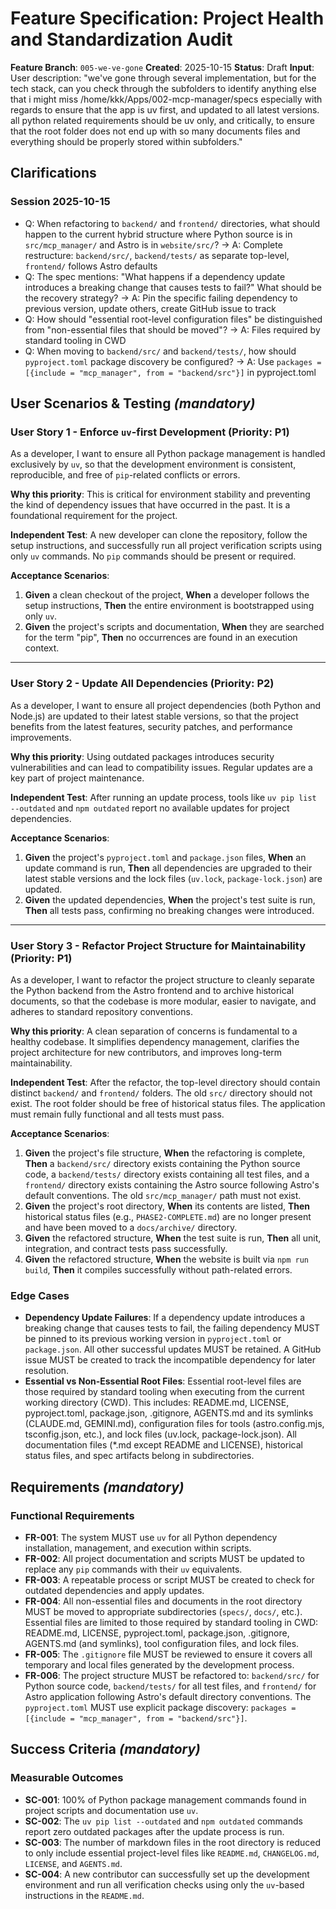 # Feature Specification: Project Health and Standardization Audit

**Feature Branch**: `005-we-ve-gone`
**Created**: 2025-10-15
**Status**: Draft
**Input**: User description: "we've gone through several implementation, but for the tech stack, can you check through the subfolders to identify anything else that i might miss /home/kkk/Apps/002-mcp-manager/specs especially with regards to ensure that the app is uv first, and updated to all latest versions. all python related requirements should be uv only, and critically, to ensure that the root folder does not end up with so many documents files and everything should be properly stored within subfolders."

## Clarifications

### Session 2025-10-15

- Q: When refactoring to `backend/` and `frontend/` directories, what should happen to the current hybrid structure where Python source is in `src/mcp_manager/` and Astro is in `website/src/`? → A: Complete restructure: `backend/src/`, `backend/tests/` as separate top-level, `frontend/` follows Astro defaults
- Q: The spec mentions: "What happens if a dependency update introduces a breaking change that causes tests to fail?" What should be the recovery strategy? → A: Pin the specific failing dependency to previous version, update others, create GitHub issue to track
- Q: How should "essential root-level configuration files" be distinguished from "non-essential files that should be moved"? → A: Files required by standard tooling in CWD
- Q: When moving to `backend/src/` and `backend/tests/`, how should `pyproject.toml` package discovery be configured? → A: Use `packages = [{include = "mcp_manager", from = "backend/src"}]` in pyproject.toml

## User Scenarios & Testing *(mandatory)*

### User Story 1 - Enforce `uv`-first Development (Priority: P1)

As a developer, I want to ensure all Python package management is handled exclusively by `uv`, so that the development environment is consistent, reproducible, and free of `pip`-related conflicts or errors.

**Why this priority**: This is critical for environment stability and preventing the kind of dependency issues that have occurred in the past. It is a foundational requirement for the project.

**Independent Test**: A new developer can clone the repository, follow the setup instructions, and successfully run all project verification scripts using only `uv` commands. No `pip` commands should be present or required.

**Acceptance Scenarios**:

1.  **Given** a clean checkout of the project, **When** a developer follows the setup instructions, **Then** the entire environment is bootstrapped using only `uv`.
2.  **Given** the project's scripts and documentation, **When** they are searched for the term "pip", **Then** no occurrences are found in an execution context.

---

### User Story 2 - Update All Dependencies (Priority: P2)

As a developer, I want to ensure all project dependencies (both Python and Node.js) are updated to their latest stable versions, so that the project benefits from the latest features, security patches, and performance improvements.

**Why this priority**: Using outdated packages introduces security vulnerabilities and can lead to compatibility issues. Regular updates are a key part of project maintenance.

**Independent Test**: After running an update process, tools like `uv pip list --outdated` and `npm outdated` report no available updates for project dependencies.

**Acceptance Scenarios**:

1.  **Given** the project's `pyproject.toml` and `package.json` files, **When** an update command is run, **Then** all dependencies are upgraded to their latest stable versions and the lock files (`uv.lock`, `package-lock.json`) are updated.
2.  **Given** the updated dependencies, **When** the project's test suite is run, **Then** all tests pass, confirming no breaking changes were introduced.

---

### User Story 3 - Refactor Project Structure for Maintainability (Priority: P1)

As a developer, I want to refactor the project structure to cleanly separate the Python backend from the Astro frontend and to archive historical documents, so that the codebase is more modular, easier to navigate, and adheres to standard repository conventions.

**Why this priority**: A clean separation of concerns is fundamental to a healthy codebase. It simplifies dependency management, clarifies the project architecture for new contributors, and improves long-term maintainability.

**Independent Test**: After the refactor, the top-level directory should contain distinct `backend/` and `frontend/` folders. The old `src/` directory should not exist. The root folder should be free of historical status files. The application must remain fully functional and all tests must pass.

**Acceptance Scenarios**:

1.  **Given** the project's file structure, **When** the refactoring is complete, **Then** a `backend/src/` directory exists containing the Python source code, a `backend/tests/` directory exists containing all test files, and a `frontend/` directory exists containing the Astro source following Astro's default conventions. The old `src/mcp_manager/` path must not exist.
2.  **Given** the project's root directory, **When** its contents are listed, **Then** historical status files (e.g., `PHASE2-COMPLETE.md`) are no longer present and have been moved to a `docs/archive/` directory.
3.  **Given** the refactored structure, **When** the test suite is run, **Then** all unit, integration, and contract tests pass successfully.
4.  **Given** the refactored structure, **When** the website is built via `npm run build`, **Then** it compiles successfully without path-related errors.

### Edge Cases

- **Dependency Update Failures**: If a dependency update introduces a breaking change that causes tests to fail, the failing dependency MUST be pinned to its previous working version in `pyproject.toml` or `package.json`. All other successful updates MUST be retained. A GitHub issue MUST be created to track the incompatible dependency for later resolution.
- **Essential vs Non-Essential Root Files**: Essential root-level files are those required by standard tooling when executing from the current working directory (CWD). This includes: README.md, LICENSE, pyproject.toml, package.json, .gitignore, AGENTS.md and its symlinks (CLAUDE.md, GEMINI.md), configuration files for tools (astro.config.mjs, tsconfig.json, etc.), and lock files (uv.lock, package-lock.json). All documentation files (*.md except README and LICENSE), historical status files, and spec artifacts belong in subdirectories.

## Requirements *(mandatory)*

### Functional Requirements

- **FR-001**: The system MUST use `uv` for all Python dependency installation, management, and execution within scripts.
- **FR-002**: All project documentation and scripts MUST be updated to replace any `pip` commands with their `uv` equivalents.
- **FR-003**: A repeatable process or script MUST be created to check for outdated dependencies and apply updates.
- **FR-004**: All non-essential files and documents in the root directory MUST be moved to appropriate subdirectories (`specs/`, `docs/`, etc.). Essential files are limited to those required by standard tooling in CWD: README.md, LICENSE, pyproject.toml, package.json, .gitignore, AGENTS.md (and symlinks), tool configuration files, and lock files.
- **FR-005**: The `.gitignore` file MUST be reviewed to ensure it covers all temporary and local files generated by the development process.
- **FR-006**: The project structure MUST be refactored to: `backend/src/` for Python source code, `backend/tests/` for all test files, and `frontend/` for Astro application following Astro's default directory conventions. The `pyproject.toml` MUST use explicit package discovery: `packages = [{include = "mcp_manager", from = "backend/src"}]`.

## Success Criteria *(mandatory)*

### Measurable Outcomes

- **SC-001**: 100% of Python package management commands found in project scripts and documentation use `uv`.
- **SC-002**: The `uv pip list --outdated` and `npm outdated` commands report zero outdated packages after the update process is run.
- **SC-003**: The number of markdown files in the root directory is reduced to only include essential project-level files like `README.md`, `CHANGELOG.md`, `LICENSE`, and `AGENTS.md`.
- **SC-004**: A new contributor can successfully set up the development environment and run all verification checks using only the `uv`-based instructions in the `README.md`.